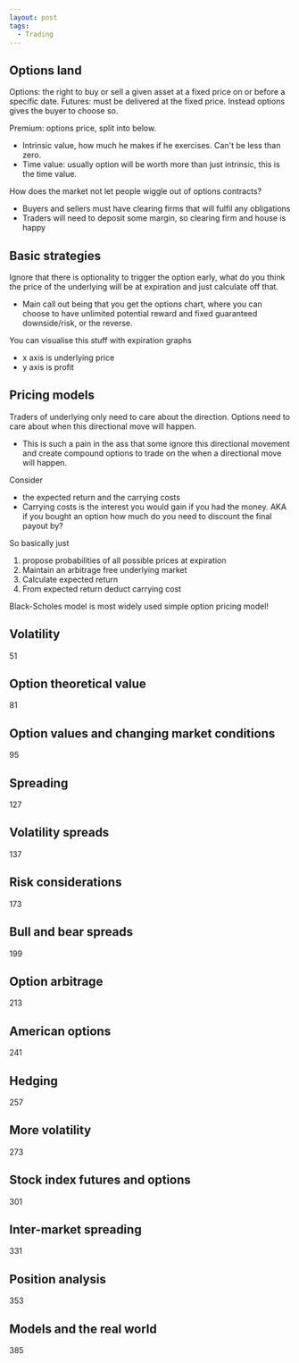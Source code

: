 ```yaml
---
layout: post
tags:
  - Trading
---
```


## Options land
Options: the right to buy or sell a given asset at a fixed price on or before a specific date.
Futures: must be delivered at the fixed price. Instead options gives the buyer to choose so.

Premium: options price, split into below.
- Intrinsic value, how much he makes if he exercises. Can't be less than zero.
- Time value: usually option will be worth more than just intrinsic, this is the time value.

How does the market not let people wiggle out of options contracts?
- Buyers and sellers must have clearing firms that will fulfil any obligations
- Traders will need to deposit some margin, so clearing firm and house is happy
## Basic strategies
Ignore that there is optionality to trigger the option early, what do you think the price of the underlying will be at expiration and just calculate off that.
- Main call out being that you get the options chart, where you can choose to have unlimited potential reward and fixed guaranteed downside/risk, or the reverse.

You can visualise this stuff with expiration graphs
- x axis is underlying price
- y axis is profit
## Pricing models
Traders of underlying only need to care about the direction. Options need to care about when this directional move will happen.
- This is such a pain in the ass that some ignore this directional movement and create compound options to trade on the when a directional move will happen.

Consider
- the expected return and the carrying costs
- Carrying costs is the interest you would gain if you had the money. AKA if you bought an option how much do you need to discount the final payout by?

So basically just
1. propose probabilities of all possible prices at expiration
2. Maintain an arbitrage free underlying market
3. Calculate expected return
4. From expected return deduct carrying cost

Black-Scholes model is most widely used simple option pricing model!
## Volatility
51
## Option theoretical value
81
## Option values and changing market conditions
95
## Spreading
127
## Volatility spreads
137
## Risk considerations
173
## Bull and bear spreads
199
## Option arbitrage
213
## American options
241
## Hedging
257
## More volatility
273
## Stock index futures and options
301
## Inter-market spreading
331
## Position analysis
353
## Models and the real world
385